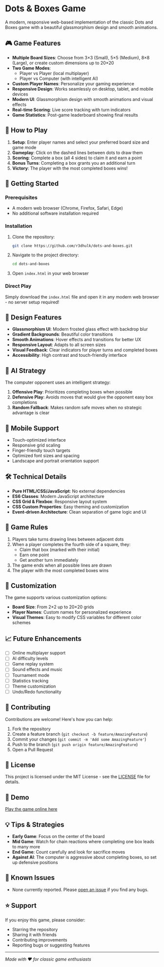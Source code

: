 # Dots & Boxes Game

A modern, responsive web-based implementation of the classic Dots and Boxes game with a beautiful glassmorphism design and smooth animations.

## 🎮 Game Features

- **Multiple Board Sizes**: Choose from 3×3 (Small), 5×5 (Medium), 8×8 (Large), or create custom dimensions up to 20×20
- **Two Game Modes**: 
  - Player vs Player (local multiplayer)
  - Player vs Computer (with intelligent AI)
- **Custom Player Names**: Personalize your gaming experience
- **Responsive Design**: Works seamlessly on desktop, tablet, and mobile devices
- **Modern UI**: Glassmorphism design with smooth animations and visual effects
- **Real-time Scoring**: Live score tracking with turn indicators
- **Game Statistics**: Post-game leaderboard showing final results

## 🎯 How to Play

1. **Setup**: Enter player names and select your preferred board size and game mode
2. **Gameplay**: Click on the dashed lines between dots to draw them
3. **Scoring**: Complete a box (all 4 sides) to claim it and earn a point
4. **Bonus Turns**: Completing a box grants you an additional turn
5. **Victory**: The player with the most completed boxes wins!

## 🚀 Getting Started

### Prerequisites
- A modern web browser (Chrome, Firefox, Safari, Edge)
- No additional software installation required

### Installation
1. Clone the repository:
   ```bash
   git clone https://github.com/r3dhulk/dots-and-boxes.git
   ```
2. Navigate to the project directory:
   ```bash
   cd dots-and-boxes
   ```
3. Open `index.html` in your web browser

### Direct Play
Simply download the `index.html` file and open it in any modern web browser - no server setup required!

## 🎨 Design Features

- **Glassmorphism UI**: Modern frosted glass effect with backdrop blur
- **Gradient Backgrounds**: Beautiful color transitions
- **Smooth Animations**: Hover effects and transitions for better UX
- **Responsive Layout**: Adapts to all screen sizes
- **Visual Feedback**: Clear indicators for player turns and completed boxes
- **Accessibility**: High contrast and touch-friendly interface

## 🤖 AI Strategy

The computer opponent uses an intelligent strategy:
1. **Offensive Play**: Prioritizes completing boxes when possible
2. **Defensive Play**: Avoids moves that would give the opponent easy box completions
3. **Random Fallback**: Makes random safe moves when no strategic advantage is clear

## 📱 Mobile Support

- Touch-optimized interface
- Responsive grid scaling
- Finger-friendly touch targets
- Optimized font sizes and spacing
- Landscape and portrait orientation support

## 🛠️ Technical Details

- **Pure HTML/CSS/JavaScript**: No external dependencies
- **ES6 Classes**: Modern JavaScript architecture
- **CSS Grid & Flexbox**: Responsive layout system
- **CSS Custom Properties**: Easy theming and customization
- **Event-driven Architecture**: Clean separation of game logic and UI

## 🎯 Game Rules

1. Players take turns drawing lines between adjacent dots
2. When a player completes the fourth side of a square, they:
   - Claim that box (marked with their initial)
   - Earn one point
   - Get another turn immediately
3. The game ends when all possible lines are drawn
4. The player with the most completed boxes wins

## 🔧 Customization

The game supports various customization options:
- **Board Size**: From 2×2 up to 20×20 grids
- **Player Names**: Custom names for personalized experience
- **Visual Themes**: Easy to modify CSS variables for different color schemes

## 📈 Future Enhancements

- [ ] Online multiplayer support
- [ ] AI difficulty levels
- [ ] Game replay system
- [ ] Sound effects and music
- [ ] Tournament mode
- [ ] Statistics tracking
- [ ] Theme customization
- [ ] Undo/Redo functionality

## 🤝 Contributing

Contributions are welcome! Here's how you can help:

1. Fork the repository
2. Create a feature branch (`git checkout -b feature/AmazingFeature`)
3. Commit your changes (`git commit -m 'Add some AmazingFeature'`)
4. Push to the branch (`git push origin feature/AmazingFeature`)
5. Open a Pull Request

## 📝 License

This project is licensed under the MIT License - see the [LICENSE](LICENSE) file for details.

## 🎪 Demo

[Play the game online here](https://r3dhulk.github.io/dots-and-boxes)

## 💡 Tips & Strategies

- **Early Game**: Focus on the center of the board
- **Mid Game**: Watch for chain reactions where completing one box leads to many more
- **End Game**: Count carefully and look for sacrifice moves
- **Against AI**: The computer is aggressive about completing boxes, so set up defensive positions

## 🐛 Known Issues

- None currently reported. Please [open an issue](https://github.com/r3dhulk/dots-and-boxes/issues) if you find any bugs.

## ⭐ Support

If you enjoy this game, please consider:
- Starring the repository
- Sharing it with friends
- Contributing improvements
- Reporting bugs or suggesting features

---

*Made with ❤️ for classic game enthusiasts*